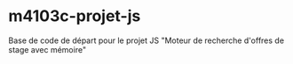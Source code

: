 # m4103c-projet-js
Base de code de départ pour le projet JS "Moteur de recherche d'offres de stage avec mémoire"
